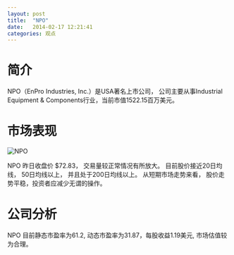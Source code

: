 ```yaml
---
layout: post
title:  "NPO"
date:   2014-02-17 12:21:41
categories: 观点
---
```


# 简介
NPO（EnPro Industries, Inc.）是USA著名上市公司，
公司主要从事Industrial Equipment & Components行业，当前市值1522.15百万美元。

# 市场表现

![NPO](http://finviz.com/chart.ashx?t=NPO&ty=c&ta=1&p=d&s=l)

NPO 昨日收盘价 $72.83，
交易量较正常情况有所放大。
目前股价接近20日均线，
50日均线以上，
并且处于200日均线以上。
从短期市场走势来看，
股价走势平稳，投资者应减少无谓的操作。

# 公司分析
NPO 目前静态市盈率为61.2, 动态市盈率为31.87，每股收益1.19美元,
市场估值较为合理。
